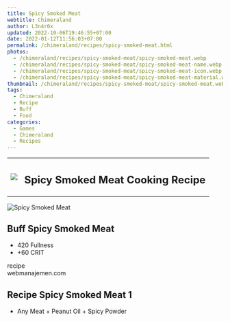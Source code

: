 ```yaml
---
title: Spicy Smoked Meat
webtitle: Chimeraland
author: L3n4r0x
updated: 2022-10-06T19:46:55+07:00
date: 2022-01-12T11:56:03+07:00
permalink: /chimeraland/recipes/spicy-smoked-meat.html
photos:
  - /chimeraland/recipes/spicy-smoked-meat/spicy-smoked-meat.webp
  - /chimeraland/recipes/spicy-smoked-meat/spicy-smoked-meat-name.webp
  - /chimeraland/recipes/spicy-smoked-meat/spicy-smoked-meat-icon.webp
  - /chimeraland/recipes/spicy-smoked-meat/spicy-smoked-meat-material.webp
thumbnail: /chimeraland/recipes/spicy-smoked-meat/spicy-smoked-meat.webp
tags:
  - Chimeraland
  - Recipe
  - Buff
  - Food
categories:
  - Games
  - Chimeraland
  - Recipes
---
```


<section id="bootstrap-wrapper"><link rel="stylesheet" href="https://cdn.statically.io/gh/dimaslanjaka/Web-Manajemen/40ac3225/css/bootstrap-4.5-wrapper.css"/><div class="row mb-2"><div class="col-md-12 mb-2"><table class="table" id="post-info"><tbody><tr><td><img class="d-inline-block me-2" src="/chimeraland/recipes/spicy-smoked-meat/spicy-smoked-meat-icon.webp" width="auto" height="auto"/></td><td><h1 class="fs-5">Spicy Smoked Meat Cooking Recipe</h1></td></tr></tbody></table></div></div><div class="card mb-2"><div class="row g-0"><div class="col-sm-4 position-relative mb-2"><img src="/chimeraland/recipes/spicy-smoked-meat/spicy-smoked-meat-material.webp" class="card-img fit-cover w-100 h-100" alt="Spicy Smoked Meat" data-fancybox="true"/></div><div class="col-sm-8 mb-2"><div class="card-body"><h2 class="card-title fs-5">Buff Spicy Smoked Meat</h2><div class="card-text"><ul><li>420 Fullness</li><li>+60 CRIT</li></ul></div><span class="badge rounded-pill bg-dark">recipe</span></div><div class="card-footer text-end text-muted">webmanajemen.com</div></div></div></div><div class="row mb-2"><div class="col-12 col-lg-6 recipe-item mb-2"><div class="card"><div class="card-body"><h2 class="card-title fs-5">Recipe Spicy Smoked Meat 1</h2><div class="card-text"><ul><li>Any Meat<span> + </span>Peanut Oil<span> + </span>Spicy Powder</li></ul></div></div></div></div></div></section>